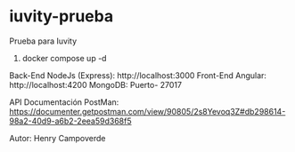 # iuvity-prueba
Prueba para Iuvity

1. docker compose up -d

Back-End NodeJs (Express): http://localhost:3000 
Front-End Angular: http://localhost:4200 
MongoDB: Puerto- 27017 


API Documentación PostMan: https://documenter.getpostman.com/view/90805/2s8Yevoq3Z#db298614-98a2-40d9-a6b2-2eea59d368f5


Autor: Henry Campoverde
